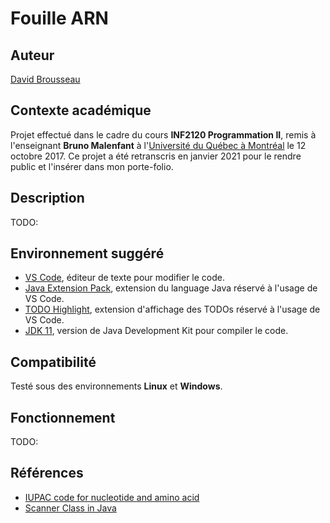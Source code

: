 # Fouille ARN
## Auteur
[David Brousseau](mailto:dbrsseau@gmail.com)

## Contexte académique
Projet effectué dans le cadre du cours **INF2120 Programmation II**, remis à l'enseignant **Bruno Malenfant** à l'[Université du Québec à Montréal](https://etudier.uqam.ca/) le 12 octobre 2017. Ce projet a été retranscris en janvier 2021 pour le rendre public et l'insérer dans mon porte-folio.

## Description
TODO:

## Environnement suggéré
- [VS Code](https://code.visualstudio.com/), éditeur de texte pour modifier le code.
- [Java Extension Pack](https://marketplace.visualstudio.com/items?itemName=vscjava.vscode-java-pack), extension du language Java réservé à l'usage de VS Code.
- [TODO Highlight](https://marketplace.visualstudio.com/items?itemName=wayou.vscode-todo-highlight), extension d'affichage des TODOs réservé à l'usage de VS Code.
- [JDK 11](https://openjdk.java.net/projects/jdk/11/), version de Java Development Kit pour compiler le code.

## Compatibilité
Testé sous des environnements **Linux** et **Windows**.

## Fonctionnement
TODO:

## Références
- [IUPAC code for nucleotide and amino acid](https://www.bioinformatics.org/sms/iupac.html)
- [Scanner Class in Java](https://www.geeksforgeeks.org/scanner-class-in-java/)